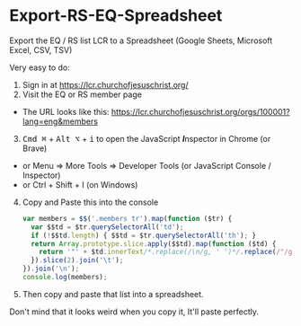 # Export-RS-EQ-Spreadsheet

Export the EQ / RS list LCR to a Spreadsheet (Google Sheets, Microsoft Excel, CSV, TSV)

Very easy to do:

1. Sign in at <https://lcr.churchofjesuschrist.org/>
2. Visit the EQ or RS member page
  - The URL looks like this: <https://lcr.churchofjesuschrist.org/orgs/100001?lang=eng&members>
3. <kbd>Cmd ⌘</kbd> + <kbd>Alt ⌥</kbd> + <kbd>i</kbd> to open the JavaScript ***I***nspector in Chrome (or Brave)
  - or Menu => More Tools => Developer Tools (or JavaScript Console / Inspector)
  - or Ctrl + Shift + I (on Windows)
4. Copy and Paste this into the console
   ```js
   var members = $$('.members tr').map(function ($tr) {
     var $$td = $tr.querySelectorAll('td');
     if (!$$td.length) { $$td = $tr.querySelectorAll('th'); }
     return Array.prototype.slice.apply($$td).map(function ($td) {
       return '"' + $td.innerText/*.replace(/\n/g, ' ')*/.replace(/"/g, '""') + '"';
     }).slice(2).join('\t');
   }).join('\n');
   console.log(members);
   ```
5. Then copy and paste that list into a spreadsheet.

Don't mind that it looks weird when you copy it, It'll paste perfectly.
